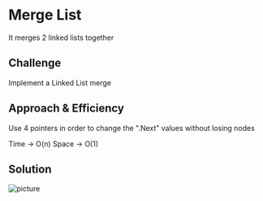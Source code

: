 # Merge List
It merges 2 linked lists together

## Challenge
Implement a Linked List merge

## Approach & Efficiency
Use 4 pointers in order to change the ".Next" values without losing nodes

Time -> O(n)
Space -> O(1)

## Solution
![picture]()
